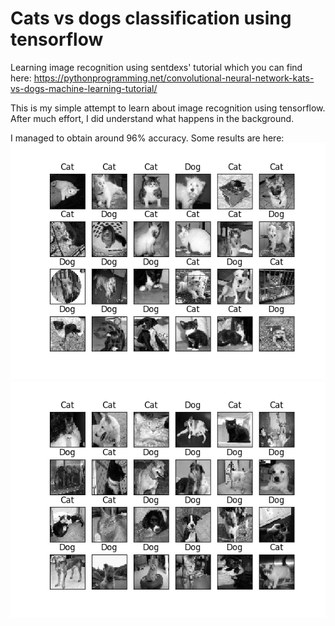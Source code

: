 # Cats vs dogs classification using tensorflow

Learning image recognition using sentdexs' tutorial which you can find here: https://pythonprogramming.net/convolutional-neural-network-kats-vs-dogs-machine-learning-tutorial/

This is my simple attempt to learn about image recognition using tensorflow. After much effort, I did understand what happens in the background.

I managed to obtain around 96% accuracy. Some results are here:
<img src="https://github.com/LawrenceVeigas/image-recognition-with-tensorflow/blob/master/classification_results/classification_acc_96.png"><br>
<img src="https://github.com/LawrenceVeigas/image-recognition-with-tensorflow/blob/master/classification_results/classification_2_acc_96.png">
